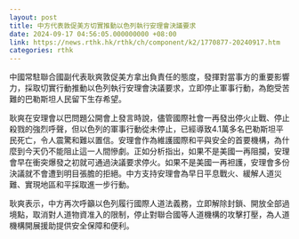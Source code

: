 ```yaml
---
layout: post
title: 中方代表敦促美方切實推動以色列執行安理會決議要求
date: 2024-09-17 04:56:05.000000000 +08:00
link: https://news.rthk.hk/rthk/ch/component/k2/1770877-20240917.htm
categories: rthk
---
```


中國常駐聯合國副代表耿爽敦促美方拿出負責任的態度，發揮對當事方的重要影響力，採取切實行動推動以色列執行安理會決議要求，立即停止軍事行動，為飽受苦難的巴勒斯坦人民留下生存希望。

耿爽在安理會以巴問題公開會上發言時說，儘管國際社會一再發出停火止戰、停止殺戮的強烈呼聲，但以色列的軍事行動從未停止，已經導致4.1萬多名巴勒斯坦平民死亡，令人震驚和難以置信。安理會作為維護國際和平與安全的首要機構，為什麼到今天仍不能阻止這一人間慘劇。正如分析指出，如果不是美國一再阻攔，安理會早在衝突爆發之初就可通過決議要求停火。如果不是美國一再袒護，安理會多份決議就不會遭到明目張膽的拒絕。中方支持安理會為早日平息戰火、緩解人道災難、實現地區和平採取進一步行動。

耿爽表示，中方再次呼籲以色列履行國際人道法義務，立即解除封鎖、開放全部過境點，取消對人道物資准入的限制，停止對聯合國等人道機構的攻擊打壓，為人道機構開展援助提供安全保障和便利。
